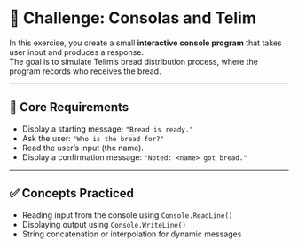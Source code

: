 # 🌟 Challenge: Consolas and Telim

In this exercise, you create a small **interactive console program** that takes user input and produces a response.  
The goal is to simulate Telim’s bread distribution process, where the program records who receives the bread.

---

## 🎯 Core Requirements

- Display a starting message: `"Bread is ready."`  
- Ask the user: `"Who is the bread for?"`  
- Read the user’s input (the name).  
- Display a confirmation message: `"Noted: <name> got bread."`

---

## ✅ Concepts Practiced

- Reading input from the console using `Console.ReadLine()`  
- Displaying output using `Console.WriteLine()`  
- String concatenation or interpolation for dynamic messages
